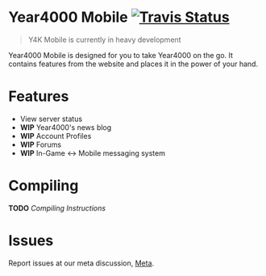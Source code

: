 Year4000 Mobile [![Travis Status](https://travis-ci.org/Year4000/Mobile.png)](https://travis-ci.org/Year4000/Mobile)
===============

> Y4K Mobile is currently in heavy development

Year4000 Mobile is designed for you to take Year4000 on the go.
It contains features from the website and places it in the power of your hand.

Features
========

- View server status
- **WIP** Year4000's news blog
- **WIP** Account Profiles
- **WIP** Forums
- **WIP** In-Game <-> Mobile messaging system


Compiling
=========

**TODO** *Compiling Instructions*

Issues
======

Report issues at our meta discussion, [Meta](https://github.com/Year4000/Meta).
